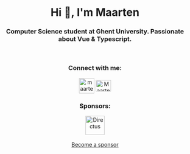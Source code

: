<h1 align="center">Hi 👋, I'm Maarten</h1>
<h3 align="center">Computer Science student at Ghent University. Passionate about Vue & Typescript.</h3>

<br>

<h3 align="center">Connect with me:</h3>
<p align="center">
<a href="https://twitter.com/maarten_vn" target="_blank"><img align="center" src="https://raw.githubusercontent.com/rahuldkjain/github-profile-readme-generator/master/src/images/icons/Social/twitter.svg" alt="maarten_vn" width="40" /></a>
<a href="https://discord.gg/Maartenvn#0001" target="_blank"><img align="center" src="https://raw.githubusercontent.com/rahuldkjain/github-profile-readme-generator/master/src/images/icons/Social/discord.svg" alt="Maartenvn#0001" height="30" width="40" /></a>
</p>

<h3 align="center">Sponsors:</h3>
<p align="center"> <a href="https://directus.io" target="_blank"><img src="https://user-images.githubusercontent.com/522079/89687381-23943700-d8ce-11ea-9a4d-ae3eae136423.png" height="50" alt="Directus"></a>
<br /><br />
<a href="https://github.com/sponsors/maartenvn" target="_blank" rel="noopener">Become a sponsor</a>
</p>
